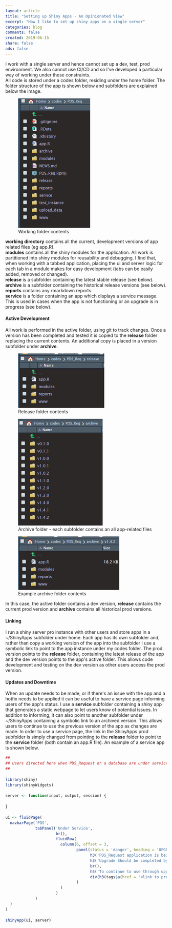 ```yaml
---
layout: article
title: "Setting up Shiny Apps - An Opinionated View"
excerpt: "How I like to set up shiny apps on a single server"
categories: blog
comments: false
created: 2019-06-15
share: false
ads: false
---
```


I work with a single server and hence cannot set up a dev, test, prod environment.  We also cannot use CI/CD and so I've developed a particular way of working under these constraints.  
All code is stored under a codes folder, residing under the home folder.  The folder structure of the app is shown below and subfolders are explained below the image.

<figure>
	<img src="/images/post-images/2019-06-15-app_setup/folders_01.png">
	<figcaption>Working folder contents</figcaption>
</figure>

**working directory** contains all the current, development versions of app related files (eg app.R).  
**modules** contains all the shiny modules for the application.  All work is partitioned into shiny modules for reusability and debugging.  I find that, when working with a tabbed application, placing the ui and server logic for each tab in a module makes for easy development (tabs can be easily added, removed or changed).  
**release** is a subfolder containing the latest stable release (see below).  
**archive** is a subfolder containing the historical release versions (see below).  
**reports** contains any rmarkdown reports.  
**service** is a folder containing an app which displays a service message.  This is used in cases when the app is not functioning or an upgrade is in progress (see below).  

#### Active Development

All work is performed in the active folder, using git to track changes.  Once a version has been completed and tested it is copied to the **release** folder replacing the current contents.  An additional copy is placed in a version subfolder under **archive**.  

<figure>
	<img src="/images/post-images/2019-06-15-app_setup/folders_02.png">
	<figcaption>Release folder contents</figcaption>
</figure>

<figure>
	<img src="/images/post-images/2019-06-15-app_setup/folders_03.png">
	<figcaption>Archive folder - each subfolder contains an all app-related files</figcaption>
</figure>

<figure>
	<img src="/images/post-images/2019-06-15-app_setup/folders_04.png">
	<figcaption>Example archive folder contents</figcaption>
</figure>

In this case, the active folder contains a dev version, **release** contains the current prod version and **archive** contains all historical prod versions.

#### Linking

I run a shiny server pro instance with other users and store apps in a ~/ShinyApps subfolder under home.  Each app has its own subfolder and, rather than copy a working version of the app into the subfolder I use a symbolic link to point to the app instance under my codes folder.  The prod version points to the **release** folder, containing the latest release of the app and the dev version points to the app's active folder.  This allows code development and testing on the dev version as other users access the prod version.

#### Updates and Downtime

When an update needs to be made, or if there's an issue with the app and a hotfix needs to be applied it can be useful to have a service page informing users of the app's status.  I use a **service** subfolder containing a shiny app that generates a static webpage to let users know of potential issues.  In addition to informing, it can also point to another subfolder under ~/ShinyApps containing a symbolic link to an archived version.  This allows users to continue to use the previous version of the app as changes are made.  In order to use a service page, the link in the ShinyApps prod subfolder is simply changed from pointing to the **release** folder to point to the **service** folder (both contain an app.R file).  An example of a service app is shown below.

```r
## 
## Users directed here when PDS_Request or a database are under service
##

library(shiny)
library(shinyWidgets)

server <- function(input, output, session) {
  
}

ui <- fluidPage(
  navbarPage('PDS',
             tabPanel('Under Service',
                      br(),
                      fluidRow(
                        column(6, offset = 3,
                               panel(status = 'danger', heading = 'UPGRADE',
                                     h3('PDS_Request application is being upgraded (4/15/2019)', style = 'text-align: center;'),
                                     h3('Upgrade Should be completed by 14:45 pm', style = 'text-align: center;'),
                                     br(),
                                     h4('To continue to use through upgrade please connect through:', style = 'text-align: center;'),
                                     div(h3(tags$a(href = '<link to previous version>', 'this link'), style = 'text-align: center;'))
                               )
                        )
                      )
             )
  )
)

shinyApp(ui, server)

```